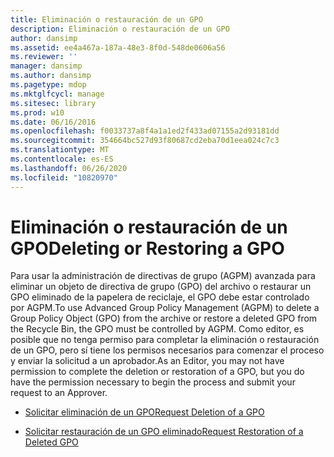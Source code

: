 ```yaml
---
title: Eliminación o restauración de un GPO
description: Eliminación o restauración de un GPO
author: dansimp
ms.assetid: ee4a467a-187a-48e3-8f0d-548de0606a56
ms.reviewer: ''
manager: dansimp
ms.author: dansimp
ms.pagetype: mdop
ms.mktglfcycl: manage
ms.sitesec: library
ms.prod: w10
ms.date: 06/16/2016
ms.openlocfilehash: f0033737a8f4a1a1ed2f433ad07155a2d93181dd
ms.sourcegitcommit: 354664bc527d93f80687cd2eba70d1eea024c7c3
ms.translationtype: MT
ms.contentlocale: es-ES
ms.lasthandoff: 06/26/2020
ms.locfileid: "10820970"
---
```

# <span data-ttu-id="ee704-103">Eliminación o restauración de un GPO</span><span class="sxs-lookup"><span data-stu-id="ee704-103">Deleting or Restoring a GPO</span></span>


<span data-ttu-id="ee704-104">Para usar la administración de directivas de grupo (AGPM) avanzada para eliminar un objeto de directiva de grupo (GPO) del archivo o restaurar un GPO eliminado de la papelera de reciclaje, el GPO debe estar controlado por AGPM.</span><span class="sxs-lookup"><span data-stu-id="ee704-104">To use Advanced Group Policy Management (AGPM) to delete a Group Policy Object (GPO) from the archive or restore a deleted GPO from the Recycle Bin, the GPO must be controlled by AGPM.</span></span> <span data-ttu-id="ee704-105">Como editor, es posible que no tenga permiso para completar la eliminación o restauración de un GPO, pero sí tiene los permisos necesarios para comenzar el proceso y enviar la solicitud a un aprobador.</span><span class="sxs-lookup"><span data-stu-id="ee704-105">As an Editor, you may not have permission to complete the deletion or restoration of a GPO, but you do have the permission necessary to begin the process and submit your request to an Approver.</span></span>

-   [<span data-ttu-id="ee704-106">Solicitar eliminación de un GPO</span><span class="sxs-lookup"><span data-stu-id="ee704-106">Request Deletion of a GPO</span></span>](request-deletion-of-a-gpo-agpm30ops.md)

-   [<span data-ttu-id="ee704-107">Solicitar restauración de un GPO eliminado</span><span class="sxs-lookup"><span data-stu-id="ee704-107">Request Restoration of a Deleted GPO</span></span>](request-restoration-of-a-deleted-gpo-agpm30ops.md)

 

 





